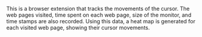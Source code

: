 This is a browser extension that tracks the movements of the cursor. The web pages visited, time spent on each web page, size of the monitor, and time stamps are also recorded. Using this data, a heat map is generated for each visited web page, showing their cursor movements.